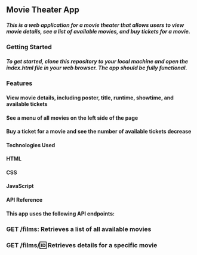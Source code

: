 ## Movie Theater App
##### This is a web application for a movie theater that allows users to view movie details, see a list of available movies, and buy tickets for a movie.

### Getting Started
##### To get started, clone this repository to your local machine and open the index.html file in your web browser. The app should be fully functional.

### Features
#### View movie details, including poster, title, runtime, showtime, and available tickets
#### See a menu of all movies on the left side of the page
#### Buy a ticket for a movie and see the number of available tickets decrease
#### Technologies Used
#### HTML
#### CSS
#### JavaScript
#### API Reference
#### This app uses the following API endpoints:

### GET /films: Retrieves a list of all available movies
### GET /films/:id: Retrieves details for a specific movie




